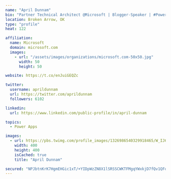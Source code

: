 ```yaml
---
name: "April Dunnam"
bio: "Partner Technical Architect @Microsoft | Blogger-Speaker | #PowerApps, #PowerAutomate, #Office365, #SharePoint | #WIT | #Karaoke Queen"
location: Broken Arrow, OK
type: "profile"
heat: 122

affiliation:
  name: Microsoft
  domain: microsoft.com
  images:
    - url: "/assets/images/organizations/microsoft.com-50x50.jpg"
      width: 50
      height: 50

website: https://t.co/enJuiGEQZc

twitter:
  username: aprildunnam
  url: https://twitter.com/aprildunnam
  followers: 6102

linkedin:
  url: https://www.linkedin.com/public-profile/in/april-dunnam

topics:
  - Power Apps

images:
  - url: https://pbs.twimg.com/profile_images/1326986540329918465/W_IJ6Ih2_400x400.jpg
    width: 400
    height: 400
    isCached: true
    title: "April Dunnam"

secured: "NPJbtnKrK7HgmEHGic1xT/+YIDpWzZN8X1lSRSSCWKTFMgqYWxkjD7fQv1QFoqHAN8ALfr1DIBUxEWWa6v8qYFu4bM8JkMbS3pnnSpvJdHOVxn5r9GZSXOQeaKfm8+jMoTdOe1FHZKSRgmPqT6lVXnQBsqnFToTJ2XE2D8v3IfTSll39XpR2FP3urNf8Mrsw2V9nmTfQds9ui6gg7PDLsfRUmLMPY3JXP43QZ4ja1mVj3eLfqLDJeCbLC+JWPzFZr0uCwbZK/3jQ+M3SF45tuS0mXkWIn7XtL4zWCfic2/eA5NQ2A5y2q8QPxJxGnTe2M/yDJkEaB8bGzUuDdTGz6Vu8rTrv5ISCtuQDWonCnFNP7MECrR0kKpXnbh/oUHjxZKVe6KzSFsLgdPAXijQBMz3t6Z8cR7HhPo+cZoH5lvU=;BKqC557L7NJXcoo1BRyRDg=="
---
```


